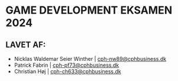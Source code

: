 # GAME DEVELOPMENT EKSAMEN 2024
## LAVET AF:
- Nicklas Waldemar Seier Winther | cph-nw89@cphbusiness.dk
- Patrick Fabrin | cph-pf73@cphbusiness.dk
- Christian Høj | cph-ch633@cphbusiness.dk
